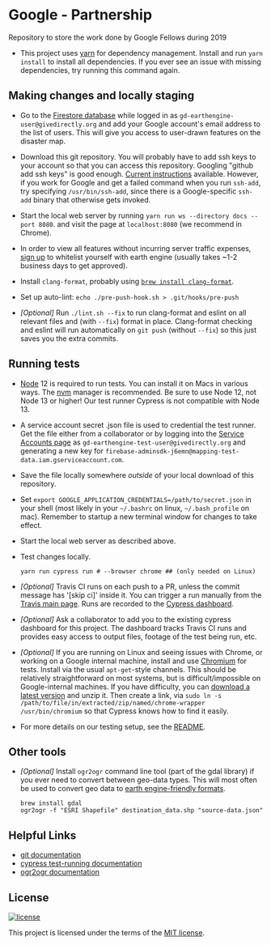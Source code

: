# Google - Partnership

Repository to store the work done by Google Fellows during 2019

*   This project uses [yarn](http://yarnpkg.com/) for dependency management.
    Install and run `yarn install` to install all dependencies. If you ever see
    an issue with missing dependencies, try running this command again.

## Making changes and locally staging

*   Go to the
    [Firestore database](https://console.firebase.google.com/project/mapping-crisis/database/firestore/data~2FALLOWED_USERS~2FALL_USERS)
    while logged in as `gd-earthengine-user@givedirectly.org` and add your
    Google account's email address to the list of users. This will give you
    access to user-drawn features on the disaster map.

*   Download this git repository. You will probably have to add ssh keys to your
    account so that you can access this repository. Googling "github add ssh
    keys" is good enough.
    [Current instructions](https://help.github.com/en/articles/generating-a-new-ssh-key-and-adding-it-to-the-ssh-agent)
    available. However, if you work for Google and get a failed command when you
    run `ssh-add`, try specifying `/usr/bin/ssh-add`, since there is a
    Google-specific `ssh-add` binary that otherwise gets invoked.

*   Start the local web server by running `yarn run ws --directory docs --port
    8080`. and visit the page at `localhost:8080` (we recommend in Chrome).

*   In order to view all features without incurring server traffic expenses,
    [sign up](https://earthengine.google.com/) to whitelist yourself with earth
    engine (usually takes ~1-2 business days to get approved).

*   Install `clang-format`, probably using
    [`brew install clang-format`](https://brew.sh).

*   Set up auto-lint: `echo ./pre-push-hook.sh > .git/hooks/pre-push`

*   *[Optional]* Run `./lint.sh --fix` to run clang-format and eslint on all
    relevant files and (with `--fix`) format in place. Clang-format checking and
    eslint will run automatically on `git push` (without `--fix`) so this just
    saves you the extra commits.

## Running tests

*   [Node](https://nodejs.org/) 12 is required to run tests. You can install it
    on Macs in various ways. The [nvm](https://github.com/nvm-sh/nvm) manager is
    recommended. Be sure to use Node 12, not Node 13 or higher! Our test runner
    Cypress is not compatible with Node 13.

*   A service account secret .json file is used to credential the test runner.
    Get the file either from a collaborator or by logging into the
    [Service Accounts page](https://console.cloud.google.com/iam-admin/serviceaccounts?project=mapping-test-data)
    as `gd-earthengine-test-user@givedirectly.org` and generating a new key for
    `firebase-adminsdk-j6emn@mapping-test-data.iam.gserviceaccount.com`.

*   Save the file locally somewhere *outside* of your local download of this
    repository.

*   Set `export GOOGLE_APPLICATION_CREDENTIALS=/path/to/secret.json` in your
    shell (most likely in your `~/.bashrc` on linux, `~/.bash_profile` on mac).
    Remember to startup a new terminal window for changes to take effect.

*   Start the local web server as described above.

*   Test changes locally.

    ```shell
    yarn run cypress run # --browser chrome ## (only needed on Linux)
    ```

*   *[Optional]* Travis CI runs on each push to a PR, unless the commit message
    has '[skip ci]' inside it. You can trigger a run manually from the
    [Travis main page](https://travis-ci.com/givedirectly/Google-Partnership).
    Runs are recorded to the
    [Cypress dashboard](https://www.cypress.io/dashboard/).

*   *[Optional]* Ask a collaborator to add you to the existing cypress dashboard
    for this project. The dashboard tracks Travis CI runs and provides easy
    access to output files, footage of the test being run, etc.

*   *[Optional]* If you are running on Linux and seeing issues with Chrome, or
    working on a Google internal machine, install and use
    [Chromium](https://www.chromium.org) for tests. Install via the usual
    `apt-get`-style channels. This should be relatively straightforward on most
    systems, but is difficult/impossible on Google-internal machines. If you
    have difficulty, you can
    [download a latest version](https://download-chromium.appspot.com) and unzip
    it. Then create a link, via `sudo ln -s
    /path/to/file/in/extracted/zip/named/chrome-wrapper /usr/bin/chromium` so
    that Cypress knows how to find it easily.

*   For more details on our testing setup, see the [README](cypress/README.md).

## Other tools

*   *[Optional]* Install `ogr2ogr` command line tool (part of the gdal library)
    if you ever need to convert between geo-data types. This will most often be
    used to convert geo data to
    [earth engine-friendly formats](https://developers.google.com/earth-engine/asset_manager).

    ```shell
    brew install gdal
    ogr2ogr -f "ESRI Shapefile" destination_data.shp "source-data.json"
    ```

## Helpful Links

*   [git documentation](https://git-scm.com/docs)
*   [cypress test-running documentation](https://docs.cypress.io/guides/guides/command-line.html#cypress-run)
*   [ogr2ogr documentation](https://gdal.org/programs/ogr2ogr.html)

## License

[![license](https://img.shields.io/badge/license-MIT-green.svg)](/LICENSE)

This project is licensed under the terms of the [MIT license](/LICENSE).
